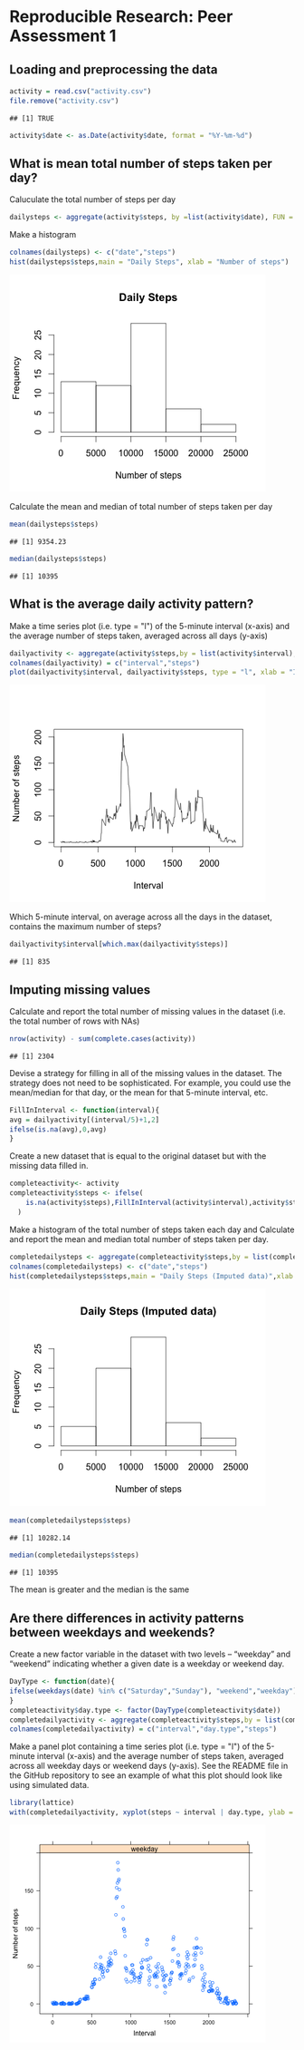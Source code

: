 # Reproducible Research: Peer Assessment 1


## Loading and preprocessing the data

```r
activity = read.csv("activity.csv")
file.remove("activity.csv")
```

```
## [1] TRUE
```

```r
activity$date <- as.Date(activity$date, format = "%Y-%m-%d")
```

## What is mean total number of steps taken per day?
Caluculate the total number of steps per day

```r
dailysteps <- aggregate(activity$steps, by =list(activity$date), FUN = sum, na.rm = TRUE)
```
Make a histogram

```r
colnames(dailysteps) <- c("date","steps")
hist(dailysteps$steps,main = "Daily Steps", xlab = "Number of steps")
```

![image](https://github.com/Tiany12/RepData_PeerAssessment1/blob/master/instructions_fig/Daily%20Steps.png)

Calculate the mean and median of total number of steps taken per day

```r
mean(dailysteps$steps)
```

```
## [1] 9354.23
```

```r
median(dailysteps$steps)
```

```
## [1] 10395
```

## What is the average daily activity pattern?
Make a time series plot (i.e. type = "l") of the 5-minute interval (x-axis) and the average number of steps taken, averaged across all days (y-axis)

```r
dailyactivity <- aggregate(activity$steps,by = list(activity$interval),FUN = mean,na.rm = TRUE)
colnames(dailyactivity) = c("interval","steps")
plot(dailyactivity$interval, dailyactivity$steps, type = "l", xlab = "Interval", ylab = "Number of steps")
```

![imagine](https://github.com/Tiany12/RepData_PeerAssessment1/blob/master/instructions_fig/Num.%20of%20steps.png)

Which 5-minute interval, on average across all the days in the dataset, contains the maximum number of steps?

```r
dailyactivity$interval[which.max(dailyactivity$steps)]
```

```
## [1] 835
```



## Imputing missing values
Calculate and report the total number of missing values in the dataset (i.e. the total number of rows with NAs)

```r
nrow(activity) - sum(complete.cases(activity))
```

```
## [1] 2304
```
Devise a strategy for filling in all of the missing values in the dataset. The strategy does not need to be sophisticated. For example, you could use the mean/median for that day, or the mean for that 5-minute interval, etc.

```r
FillInInterval <- function(interval){
avg = dailyactivity[(interval/5)+1,2]
ifelse(is.na(avg),0,avg)
}
```
Create a new dataset that is equal to the original dataset but with the missing data filled in.

```r
completeactivity<- activity
completeactivity$steps <- ifelse(
    is.na(activity$steps),FillInInterval(activity$interval),activity$steps
  )
```
Make a histogram of the total number of steps taken each day and Calculate and report the mean and median total number of steps taken per day. 

```r
completedailysteps <- aggregate(completeactivity$steps,by = list(completeactivity$date),FUN = sum)
colnames(completedailysteps) <- c("date","steps")
hist(completedailysteps$steps,main = "Daily Steps (Imputed data)",xlab = "Number of steps")
```

![imagine](https://github.com/Tiany12/RepData_PeerAssessment1/blob/master/instructions_fig/Daily%20steps%20with%20imputed%20data.png)

```r
mean(completedailysteps$steps)
```

```
## [1] 10282.14
```

```r
median(completedailysteps$steps)
```

```
## [1] 10395
```

The mean is greater and the median is the same
## Are there differences in activity patterns between weekdays and weekends?
Create a new factor variable in the dataset with two levels – “weekday” and “weekend” indicating whether a given date is a weekday or weekend day.

```r
DayType <- function(date){
ifelse(weekdays(date) %in% c("Saturday","Sunday"), "weekend","weekday")
}
completeactivity$day.type <- factor(DayType(completeactivity$date))
completedailyactivity <- aggregate(completeactivity$steps,by = list(completeactivity$interval,completeactivity$day.type),FUN = mean)
colnames(completedailyactivity) = c("interval","day.type","steps")
```

Make a panel plot containing a time series plot (i.e. type = "l") of the 5-minute interval (x-axis) and the average number of steps taken, averaged across all weekday days or weekend days (y-axis). See the README file in the GitHub repository to see an example of what this plot should look like using simulated data.

```r
library(lattice)
with(completedailyactivity, xyplot(steps ~ interval | day.type, ylab = "Number of steps", xlab = "Interval"), layout = c(2,1), type = "l")
```

![imagine](https://github.com/Tiany12/RepData_PeerAssessment1/blob/master/instructions_fig/Num.%20of%20steps%20by%20weekday.png)
